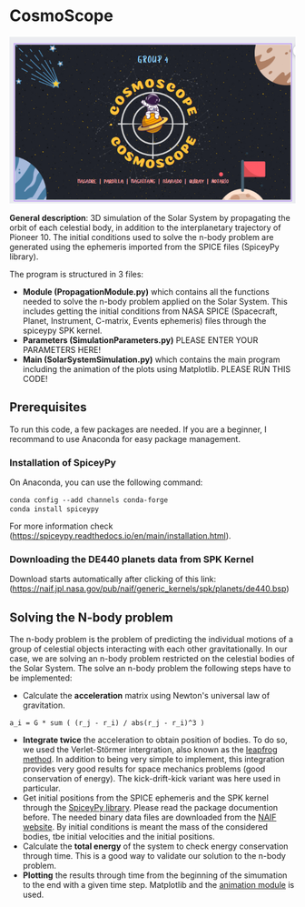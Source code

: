 # CosmoScope

![This is an image](readmebg.png)

**General description**: 3D simulation of the Solar System by propagating the orbit of each celestial body, in addition to the interplanetary trajectory of Pioneer 10. The initial  conditions used to solve the n-body problem are generated using the ephemeris imported from the SPICE files (SpiceyPy library). 

The program is structured in 3 files:
- **Module (PropagationModule.py)** which contains all the functions needed to solve the n-body problem applied on the Solar System. This includes getting the initial conditions from NASA SPICE (Spacecraft, Planet, Instrument, C-matrix, Events ephemeris) files through the spiceypy SPK kernel. 
- **Parameters (SimulationParameters.py)** PLEASE ENTER YOUR PARAMETERS HERE!
- **Main (SolarSystemSimulation.py)** which contains the main program including the animation of the plots using Matplotlib. PLEASE RUN THIS CODE!

## Prerequisites 
To run this code, a few packages are needed. If you are a beginner, I recommand to use Anaconda for easy package management.
### Installation of SpiceyPy
On Anaconda, you can use the following command: 
```
conda config --add channels conda-forge
conda install spiceypy
```
For more information check (https://spiceypy.readthedocs.io/en/main/installation.html).
### Downloading the DE440 planets data from SPK Kernel
Download starts automatically after clicking of this link: (https://naif.jpl.nasa.gov/pub/naif/generic_kernels/spk/planets/de440.bsp)


## Solving the N-body problem

The n-body problem is the problem of predicting the individual motions of a group of celestial objects interacting with each other gravitationally. In our case, we are solving an n-body problem restricted on the celestial bodies of the Solar System. 
The solve an n-body problem the following steps have to be implemented:
- Calculate the **acceleration** matrix using Newton's universal law of gravitation.
```
a_i = G * sum ( (r_j - r_i) / abs(r_j - r_i)^3 )
```
- **Integrate twice** the acceleration to obtain position of bodies. To do so, we used the Verlet-Störmer intergration, also known as the [leapfrog method](https://en.wikipedia.org/wiki/Leapfrog_integration). In addition to being very simple to implement, this integration provides very good results for space mechanics problems (good conservation of energy). The kick-drift-kick variant was here used in particular.
- Get initial positions from the SPICE ephemeris and the SPK kernel through the [SpiceyPy library](https://spiceypy.readthedocs.io/en/v2.3.1/documentation.html). Please read the package documention before. The needed binary data files are downloaded from the [NAIF website](https://naif.jpl.nasa.gov/naif/aboutspice.html). By initial conditions is meant the mass of the considered bodies, tbe initial velocities and the initial positions. 
- Calculate the **total energy** of the system to check energy conservation through time. This is a good way to validate our solution to the n-body problem.
- **Plotting** the results through time from the beginning of the simumation to the end with a given time step. Matplotlib and the [animation module](https://matplotlib.org/stable/api/animation_api.html) is used. 


